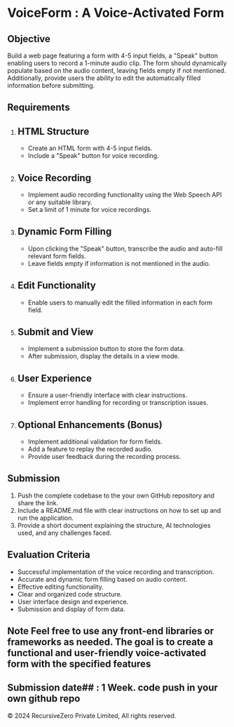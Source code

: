 # VoiceForm : A Voice-Activated Form

## Objective

Build a web page featuring a form with 4-5 input fields, a "Speak" button enabling users to record a 1-minute audio clip. The form should dynamically populate based on the audio content, leaving fields empty if not mentioned. Additionally, provide users the ability to edit the automatically filled information before submitting.

## Requirements

1. ## HTML Structure

   - Create an HTML form with 4-5 input fields.
   - Include a "Speak" button for voice recording.

2. ## Voice Recording

   - Implement audio recording functionality using the Web Speech API or any suitable library.
   - Set a limit of 1 minute for voice recordings.

3. ## Dynamic Form Filling

   - Upon clicking the "Speak" button, transcribe the audio and auto-fill relevant form fields.
   - Leave fields empty if information is not mentioned in the audio.

4. ## Edit Functionality

   - Enable users to manually edit the filled information in each form field.

5. ## Submit and View

   - Implement a submission button to store the form data.
   - After submission, display the details in a view mode.

6. ## User Experience

   - Ensure a user-friendly interface with clear instructions.
   - Implement error handling for recording or transcription issues.

7. ## Optional Enhancements (Bonus)

   - Implement additional validation for form fields.
   - Add a feature to replay the recorded audio.
   - Provide user feedback during the recording process.

## Submission

1. Push the complete codebase to the your own GitHub repository and share the link.
2. Include a README.md file with clear instructions on how to set up and run the application.
3. Provide a short document explaining the structure, AI technologies used, and any challenges faced.

## Evaluation Criteria

- Successful implementation of the voice recording and transcription.
- Accurate and dynamic form filling based on audio content.
- Effective editing functionality.
- Clear and organized code structure.
- User interface design and experience.
- Submission and display of form data.

## Note Feel free to use any front-end libraries or frameworks as needed. The goal is to create a functional and user-friendly voice-activated form with the specified features

## Submission date##  : 1 Week. code push in your own github repo

&copy; 2024 RecursiveZero Private Limited, All rights reserved.
